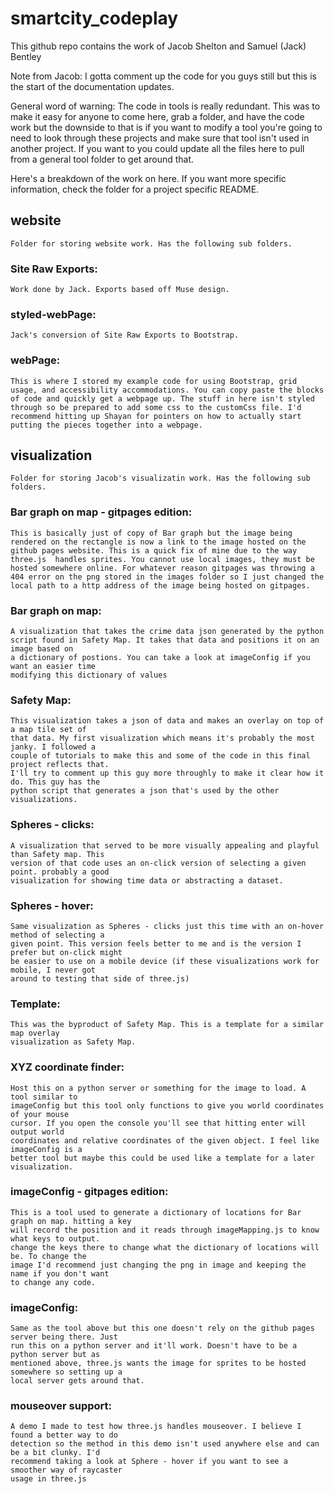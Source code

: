 # smartcity_codeplay

This github repo contains the work of Jacob Shelton and Samuel (Jack) Bentley

Note from Jacob: I gotta comment up the code for you guys still but this is the start of the documentation updates.

General word of warning: The code in tools is really redundant. This was to make it easy for 
anyone to come here, grab a folder, and have the code work but the downside to that is if you 
want to modify a tool you're going to need to look through these projects and make sure that tool
isn't used in another project. If you want to you could update all the files here to pull from a 
general tool folder to get around that. 

Here's a breakdown of the work on here. If you want more specific information, check the folder for a project specific README. 

## website
	Folder for storing website work. Has the following sub folders.

### Site Raw Exports:
	Work done by Jack. Exports based off Muse design.

### styled-webPage:
	Jack's conversion of Site Raw Exports to Bootstrap. 

### webPage: 
	This is where I stored my example code for using Bootstrap, grid usage, and accessibility accommodations. You can copy paste the blocks of code and quickly get a webpage up. The stuff in here isn't styled through so be prepared to add some css to the customCss file. I'd recommend hitting up Shayan for pointers on how to actually start putting the pieces together into a webpage. 

## visualization
	Folder for storing Jacob's visualizatin work. Has the following sub folders.

### Bar graph on map - gitpages edition: 
	This is basically just of copy of Bar graph but the image being rendered on the rectangle is now a link to the image hosted on the github pages website. This is a quick fix of mine due to the way three.js  handles sprites. You cannot use local images, they must be hosted somewhere online. For whatever reason gitpages was throwing a 404 error on the png stored in the images folder so I just changed the local path to a http address of the image being hosted on gitpages.

### Bar graph on map: 
	A visualization that takes the crime data json generated by the python 
	script found in Safety Map. It takes that data and positions it on an image based on 
	a dictionary of postions. You can take a look at imageConfig if you want an easier time 
	modifying this dictionary of values  

### Safety Map:
	This visualization takes a json of data and makes an overlay on top of a map tile set of
	that data. My first visualization which means it's probably the most janky. I followed a 
	couple of tutorials to make this and some of the code in this final project reflects that.
	I'll try to comment up this guy more throughly to make it clear how it do. This guy has the
	python script that generates a json that's used by the other visualizations.

### Spheres - clicks:
	A visualization that served to be more visually appealing and playful than Safety map. This 
	version of that code uses an on-click version of selecting a given point. probably a good 
	visualization for showing time data or abstracting a dataset. 

### Spheres - hover:
	Same visualization as Spheres - clicks just this time with an on-hover method of selecting a
	given point. This version feels better to me and is the version I prefer but on-click might 
	be easier to use on a mobile device (if these visualizations work for mobile, I never got 
	around to testing that side of three.js) 

### Template:
	This was the byproduct of Safety Map. This is a template for a similar map overlay 
	visualization as Safety Map. 

### XYZ coordinate finder:
	Host this on a python server or something for the image to load. A tool similar to 
	imageConfig but this tool only functions to give you world coordinates of your mouse 
	cursor. If you open the console you'll see that hitting enter will output world 
	coordinates and relative coordinates of the given object. I feel like imageConfig is a 
	better tool but maybe this could be used like a template for a later visualization.

### imageConfig - gitpages edition:
	This is a tool used to generate a dictionary of locations for Bar graph on map. hitting a key
	will record the position and it reads through imageMapping.js to know what keys to output. 
	change the keys there to change what the dictionary of locations will be. To change the 
	image I'd recommend just changing the png in image and keeping the name if you don't want 
	to change any code.   

### imageConfig:
	Same as the tool above but this one doesn't rely on the github pages server being there. Just
	run this on a python server and it'll work. Doesn't have to be a python server but as 
	mentioned above, three.js wants the image for sprites to be hosted somewhere so setting up a 
	local server gets around that.

### mouseover support:
	A demo I made to test how three.js handles mouseover. I believe I found a better way to do 
	detection so the method in this demo isn't used anywhere else and can be a bit clunky. I'd 
	recommend taking a look at Sphere - hover if you want to see a smoother way of raycaster
	usage in three.js